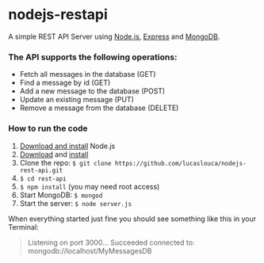 # nodejs-restapi
A simple REST API Server using <a href="https://nodejs.org" target="_blank">Node.js</a>, <a href="http://expressjs.com" target="_blank">Express</a> and <a href="https://www.mongodb.org" target="_blank">MongoDB</a>.

### The API supports the following operations:
- Fetch all messages in the database (GET)
- Find a message by id (GET)
- Add a new message to the database (POST)
- Update an existing message (PUT)
- Remove a message from the database (DELETE)

### How to run the code
1. <a href="https://nodejs.org/download/" target="_blank">Download and install</a> Node.js
2. <a href="https://www.mongodb.org/downloads" target="_blank">Download</a> and <a href="http://docs.mongodb.org/manual/tutorial/install-mongodb-on-os-x/" target="_blank">install</a>
3. Clone the repo: `$ git clone https://github.com/lucaslouca/nodejs-rest-api.git` 
4. `$ cd rest-api`
5. `$ npm install` (you may need root access)
6. Start MongoDB: `$ mongod`
7. Start the server: `$ node server.js`

When everything started just fine you should see something like this in your Terminal:
> Listening on port 3000...
> Succeeded connected to: mongodb://localhost/MyMessagesDB

